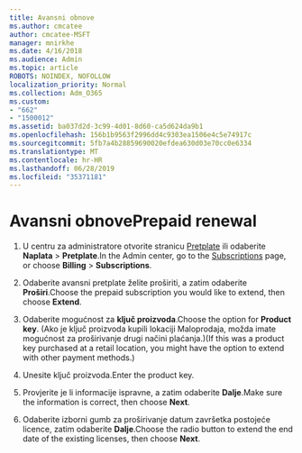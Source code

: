 ```yaml
---
title: Avansni obnove
ms.author: cmcatee
author: cmcatee-MSFT
manager: mnirkhe
ms.date: 4/16/2018
ms.audience: Admin
ms.topic: article
ROBOTS: NOINDEX, NOFOLLOW
localization_priority: Normal
ms.collection: Adm_O365
ms.custom:
- "662"
- "1500012"
ms.assetid: ba037d2d-3c99-4d01-8d60-ca5d624da9b1
ms.openlocfilehash: 156b1b9563f2996dd4c9303ea1506e4c5e74917c
ms.sourcegitcommit: 5fb7a4b28859690020efdea630d03e70cc0e6334
ms.translationtype: MT
ms.contentlocale: hr-HR
ms.lasthandoff: 06/28/2019
ms.locfileid: "35371181"
---
```

# <a name="prepaid-renewal"></a><span data-ttu-id="2ffc0-102">Avansni obnove</span><span class="sxs-lookup"><span data-stu-id="2ffc0-102">Prepaid renewal</span></span>

1. <span data-ttu-id="2ffc0-103">U centru za administratore otvorite stranicu [Pretplate](https://go.microsoft.com/fwlink/p/?linkid=842054) ili odaberite **Naplata** \> **Pretplate**.</span><span class="sxs-lookup"><span data-stu-id="2ffc0-103">In the Admin center, go to the [Subscriptions](https://go.microsoft.com/fwlink/p/?linkid=842054) page, or choose **Billing** \> **Subscriptions**.</span></span>

2. <span data-ttu-id="2ffc0-104">Odaberite avansni pretplate želite proširiti, a zatim odaberite **Proširi**.</span><span class="sxs-lookup"><span data-stu-id="2ffc0-104">Choose the prepaid subscription you would like to extend, then choose **Extend**.</span></span>

3. <span data-ttu-id="2ffc0-105">Odaberite mogućnost za **ključ proizvoda**.</span><span class="sxs-lookup"><span data-stu-id="2ffc0-105">Choose the option for **Product key**.</span></span> <span data-ttu-id="2ffc0-106">(Ako je ključ proizvoda kupili lokaciji Maloprodaja, možda imate mogućnost za proširivanje drugi načini plaćanja.)</span><span class="sxs-lookup"><span data-stu-id="2ffc0-106">(If this was a product key purchased at a retail location, you might have the option to extend with other payment methods.)</span></span>

4. <span data-ttu-id="2ffc0-107">Unesite ključ proizvoda.</span><span class="sxs-lookup"><span data-stu-id="2ffc0-107">Enter the product key.</span></span>

5. <span data-ttu-id="2ffc0-108">Provjerite je li informacije ispravne, a zatim odaberite **Dalje**.</span><span class="sxs-lookup"><span data-stu-id="2ffc0-108">Make sure the information is correct, then choose **Next**.</span></span>

6. <span data-ttu-id="2ffc0-109">Odaberite izborni gumb za proširivanje datum završetka postojeće licence, zatim odaberite **Dalje**.</span><span class="sxs-lookup"><span data-stu-id="2ffc0-109">Choose the radio button to extend the end date of the existing licenses, then choose **Next**.</span></span>
